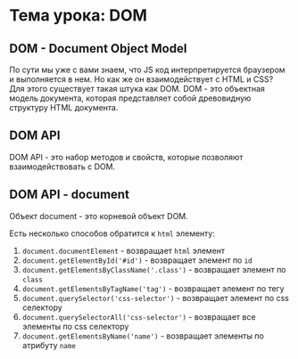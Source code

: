 # Тема урока: DOM 

## DOM - Document Object Model

По сути мы уже с вами знаем, что JS код интерпретируется 
браузером и выполняется в нем.
Но как же он взаимодействует с HTML и CSS?
Для этого существует такая штука как DOM.
DOM - это объектная модель документа,
которая представляет собой древовидную структуру HTML документа.

## DOM API

DOM API - это набор методов и свойств, которые позволяют
взаимодействовать с DOM.

## DOM API - document

Объект document - это корневой объект DOM.

Есть несколько способов обратится к `html` элементу:
1. `document.documentElement` - возвращает `html` элемент
2. `document.getElementById('#id')` - возвращает элемент по `id`
3. `document.getElementsByClassName('.class')` - возвращает элемент по `class`
4. `document.getElementsByTagName('tag')` - возвращает элемент по тегу
5. `document.querySelector('css-selector')` - возвращает элемент по css селектору
6. `document.querySelectorAll('css-selector')` - возвращает все элементы по css селектору
7. `document.getElementsByName('name')` - возвращает элементы по атрибуту `name`






